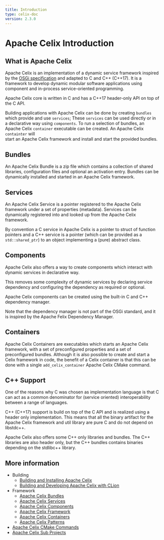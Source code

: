 ```yaml
---
title: Introduction
type: celix-doc
version: 2.3.0
---
```


<!--
Licensed to the Apache Software Foundation (ASF) under one or more
contributor license agreements.  See the NOTICE file distributed with
this work for additional information regarding copyright ownership.
The ASF licenses this file to You under the Apache License, Version 2.0
(the "License"); you may not use this file except in compliance with
the License.  You may obtain a copy of the License at
   
    http://www.apache.org/licenses/LICENSE-2.0

Unless required by applicable law or agreed to in writing, software
distributed under the License is distributed on an "AS IS" BASIS,
WITHOUT WARRANTIES OR CONDITIONS OF ANY KIND, either express or implied.
See the License for the specific language governing permissions and
limitations under the License.
-->

# Apache Celix Introduction

## What is Apache Celix
Apache Celix is an implementation of a dynamic service framework inspired by the 
[OSGi specification](https://www.osgi.org/developer/specifications) and adapted to C and C++ (C++17).
It is a framework to develop dynamic modular software applications using component and in-process service-oriented programming.

Apache Celix core is written in C and has a C++17 header-only API on top of the C API. 

Building applications with Apache Celix can be done by creating `bundles` which provide and use `services`; 
These `services` can be used directly or in a declarative way using `components`. 
To run a selection of bundles, an Apache Celix `container` executable can be created. An Apache Celix `containter` will  
start an Apache Celix framework and install and start the provided bundles.  

## Bundles
An Apache Celix Bundle is a zip file which contains a collection of shared libraries, 
configuration files and optional an activation entry. 
Bundles can be dynamically installed and started in an Apache Celix framework.

## Services
An Apache Celix Service is a pointer registered to the Apache Celix framework under a set of properties (metadata).
Services can be dynamically registered into and looked up from the Apache Celix framework.

By convention a C service in Apache Celix is a pointer to struct of function pointers and a C++ service is a pointer
(which can be provided as a `std::shared_ptr`) to an object implementing a (pure) abstract class.

## Components
Apache Celix also offers a way to create components which interact with dynamic services in declarative way. 

This removes some complexity of dynamic services by declaring service dependency and configuring the dependency 
as required or optional. 

Apache Celix components can be created using the built-in C and C++ dependency manager.

Note that the dependency manager is not part of the OSGi standard, and it is inspired by the 
Apache Felix Dependency Manager. 

## Containers
Apache Celix Containers are executables which starts an Apache Celix framework, with a set of preconfigured properties 
and a set of preconfigured bundles. 
Although it is also possible to create and start a Celix framework in code, the benefit of a Celix container 
is that this can be done with a single `add_celix_container` Apache Celix CMake command. 

## C++ Support

One of the reasons why C was chosen as implementation language is that C can act as a common denominator for 
(service oriented) interoperability between a range of languages.

C++ (C++17) support is build on top of the C API and is realized using a header only implementation. 
This means that all the binary artifact for the Apache Celix framework and util library are pure C and do not depend on 
libstdc++. 

Apache Celix also offers some C++ only libraries and bundles. The C++ libraries are also header only, but the C++
bundles contains binaries depending on the stdlibc++ library.

## More information

* Building
  * [Building and Installing Apache Celix](building/README.html)
  * [Building and Developing Apache Celix with CLion](building/dev_celix_with_clion.html)
* Framework 
  * [Apache Celix Bundles](bundles.html)
  * [Apache Celix Services](services.html)
  * [Apache Celix Components](components.html) 
  * [Apache Celix Framework](framework.html)
  * [Apache Celix Containers](containers.html)
  * [Apache Celix Patterns](patterns.html)
* [Apache Celix CMake Commands](cmake_commands)
* [Apache Celix Sub Projects](subprojects.html)
